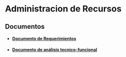 # Administracion de Recursos

## Documentos

- #### [Documento de Requerimientos](./Documento_de_requerimientos/)
- #### [Documento de análisis tecnico-funcional](./Documento_de_análisis_tecnico-funcional/)
